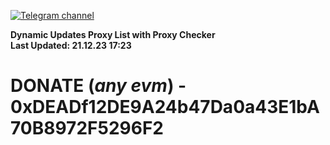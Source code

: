 [![Telegram channel](https://img.shields.io/endpoint?url=https://runkit.io/damiankrawczyk/telegram-badge/branches/master?url=https://t.me/n4z4v0d)](https://t.me/n4z4v0d) 

**Dynamic Updates Proxy List with Proxy Checker**  
**Last Updated: 21.12.23 17:23**

# DONATE (_any evm_) - 0xDEADf12DE9A24b47Da0a43E1bA70B8972F5296F2
